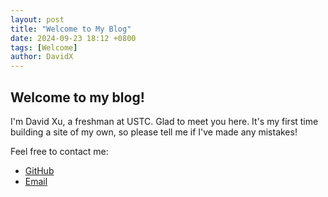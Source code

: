 ```yaml
---
layout: post
title: "Welcome to My Blog"
date: 2024-09-23 18:12 +0800
tags: [Welcome]
author: DavidX
---
```

## Welcome to my blog!

I\'m David Xu, a freshman at USTC. Glad to meet you here. It\'s my first time building a site of my own, so please tell me if I\'ve made any mistakes!

Feel free to contact me:

- [GitHub](https://github.com/Davidasx)
- [Email](mailto:blog@davidx.us.kg)

